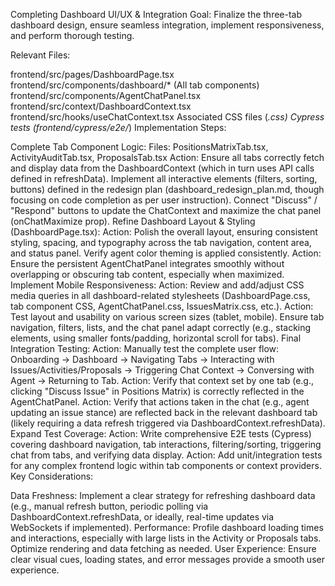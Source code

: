 Completing Dashboard UI/UX & Integration
Goal: Finalize the three-tab dashboard design, ensure seamless integration, implement responsiveness, and perform thorough testing.

Relevant Files:

frontend/src/pages/DashboardPage.tsx
frontend/src/components/dashboard/* (All tab components)
frontend/src/components/AgentChatPanel.tsx
frontend/src/context/DashboardContext.tsx
frontend/src/hooks/useChatContext.tsx
Associated CSS files (*.css)
Cypress tests (frontend/cypress/e2e/*)
Implementation Steps:

Complete Tab Component Logic:
Files: PositionsMatrixTab.tsx, ActivityAuditTab.tsx, ProposalsTab.tsx
Action: Ensure all tabs correctly fetch and display data from the DashboardContext (which in turn uses API calls defined in refreshData). Implement all interactive elements (filters, sorting, buttons) defined in the redesign plan (dashboard_redesign_plan.md, though focusing on code completion as per user instruction). Connect "Discuss" / "Respond" buttons to update the ChatContext and maximize the chat panel (onChatMaximize prop).
Refine Dashboard Layout & Styling (DashboardPage.tsx):
Action: Polish the overall layout, ensuring consistent styling, spacing, and typography across the tab navigation, content area, and status panel. Verify agent color theming is applied consistently.
Action: Ensure the persistent AgentChatPanel integrates smoothly without overlapping or obscuring tab content, especially when maximized.
Implement Mobile Responsiveness:
Action: Review and add/adjust CSS media queries in all dashboard-related stylesheets (DashboardPage.css, tab component CSS, AgentChatPanel.css, IssuesMatrix.css, etc.).
Action: Test layout and usability on various screen sizes (tablet, mobile). Ensure tab navigation, filters, lists, and the chat panel adapt correctly (e.g., stacking elements, using smaller fonts/padding, horizontal scroll for tabs).
Final Integration Testing:
Action: Manually test the complete user flow: Onboarding -> Dashboard -> Navigating Tabs -> Interacting with Issues/Activities/Proposals -> Triggering Chat Context -> Conversing with Agent -> Returning to Tab.
Action: Verify that context set by one tab (e.g., clicking "Discuss Issue" in Positions Matrix) is correctly reflected in the AgentChatPanel.
Action: Verify that actions taken in the chat (e.g., agent updating an issue stance) are reflected back in the relevant dashboard tab (likely requiring a data refresh triggered via DashboardContext.refreshData).
Expand Test Coverage:
Action: Write comprehensive E2E tests (Cypress) covering dashboard navigation, tab interactions, filtering/sorting, triggering chat from tabs, and verifying data display.
Action: Add unit/integration tests for any complex frontend logic within tab components or context providers.
Key Considerations:

Data Freshness: Implement a clear strategy for refreshing dashboard data (e.g., manual refresh button, periodic polling via DashboardContext.refreshData, or ideally, real-time updates via WebSockets if implemented).
Performance: Profile dashboard loading times and interactions, especially with large lists in the Activity or Proposals tabs. Optimize rendering and data fetching as needed.
User Experience: Ensure clear visual cues, loading states, and error messages provide a smooth user experience.